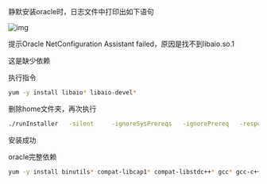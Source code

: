  静默安装oracle时，日志文件中打印出如下语句

![img](https:/raw.githubusercontent.com/buttering/EasyBlogs/master/asset/pictures/3e3a4611a17fc0188ca478c778f2bc0d/1141f1734f91d0695f51b2ae96727e62.png)

提示Oracle NetConfiguration Assistant failed，原因是找不到libaio.so.1

这是缺少依赖

执行指令

```bash
yum -y install libaio* libaio-devel* 
```

删除home文件夹，再次执行

```bash
./runInstaller	 -silent	 -ignoreSysPrereqs	 -ignorePrereq	 -responseFile /ifs/oracle/database/response/db_install.rsp
```

安装成功


oracle完整依赖

```bash
yum -y install binutils* compat-libcap1* compat-libstdc++* gcc* gcc-c++* glibc* glibc-devel* ksh* libaio* libaio-devel* libgcc* libstdc++* libstdc++-devel* libXi* libXtst* make* sysstat* elfutils* unixODBC* unzip lrzsz
```
